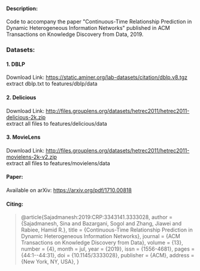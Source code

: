 #### Description:

Code to accompany the paper "Continuous-Time Relationship Prediction in Dynamic Heterogeneous Information Networks" published in ACM Transactions on Knowledge Discovery from Data, 2019.

### Datasets:

#### 1. DBLP
Download Link: https://static.aminer.org/lab-datasets/citation/dblp.v8.tgz  
extract dblp.txt to features/dblp/data

#### 2. Delicious
Download Link: http://files.grouplens.org/datasets/hetrec2011/hetrec2011-delicious-2k.zip  
extract all files to features/delicious/data

#### 3. MovieLens
Download Link: http://files.grouplens.org/datasets/hetrec2011/hetrec2011-movielens-2k-v2.zip  
extract all files to features/movielens/data

#### Paper:

Available on arXiv: 
https://arxiv.org/pdf/1710.00818  

#### Citing:

> @article{Sajadmanesh:2019:CRP:3343141.3333028,
 author = {Sajadmanesh, Sina and Bazargani, Sogol and Zhang, Jiawei and Rabiee, Hamid R.},
 title = {Continuous-Time Relationship Prediction in Dynamic Heterogeneous Information Networks},
 journal = {ACM Transactions on Knowledge Discovery from Data},
 volume = {13},
 number = {4},
 month = jul,
 year = {2019},
 issn = {1556-4681},
 pages = {44:1--44:31},
 doi = {10.1145/3333028},
 publisher = {ACM},
 address = {New York, NY, USA},
} 
